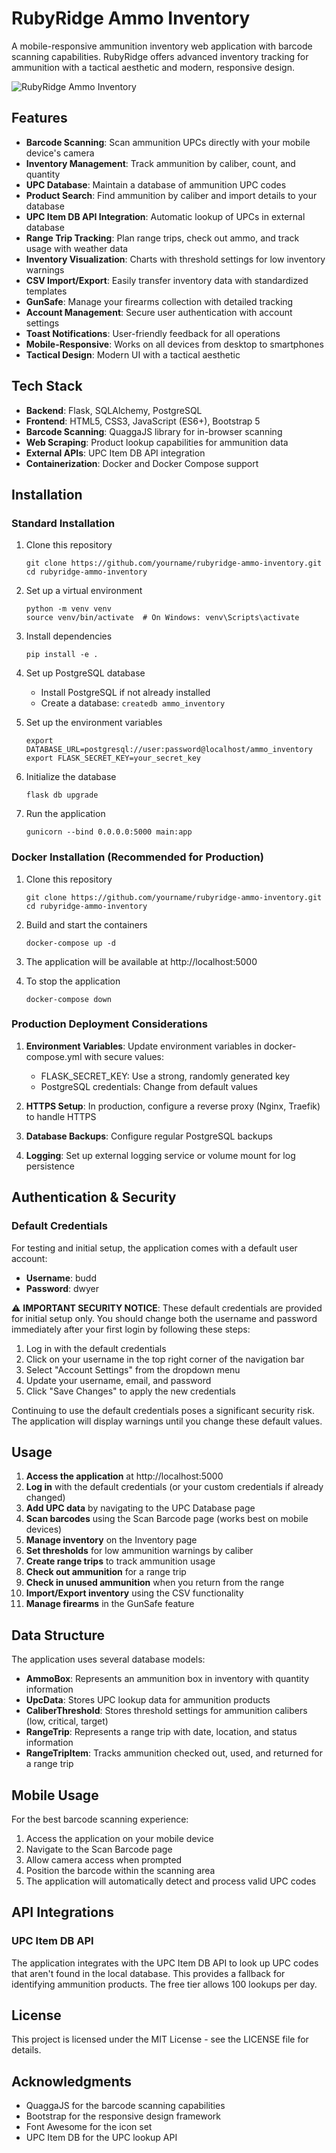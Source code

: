 # RubyRidge Ammo Inventory

A mobile-responsive ammunition inventory web application with barcode scanning capabilities. RubyRidge offers advanced inventory tracking for ammunition with a tactical aesthetic and modern, responsive design.

![RubyRidge Ammo Inventory](https://github.com/yourname/rubyridge-ammo-inventory/raw/main/static/img/screenshot.png)

## Features

- **Barcode Scanning**: Scan ammunition UPCs directly with your mobile device's camera
- **Inventory Management**: Track ammunition by caliber, count, and quantity
- **UPC Database**: Maintain a database of ammunition UPC codes
- **Product Search**: Find ammunition by caliber and import details to your database
- **UPC Item DB API Integration**: Automatic lookup of UPCs in external database
- **Range Trip Tracking**: Plan range trips, check out ammo, and track usage with weather data
- **Inventory Visualization**: Charts with threshold settings for low inventory warnings
- **CSV Import/Export**: Easily transfer inventory data with standardized templates
- **GunSafe**: Manage your firearms collection with detailed tracking
- **Account Management**: Secure user authentication with account settings
- **Toast Notifications**: User-friendly feedback for all operations
- **Mobile-Responsive**: Works on all devices from desktop to smartphones
- **Tactical Design**: Modern UI with a tactical aesthetic

## Tech Stack

- **Backend**: Flask, SQLAlchemy, PostgreSQL
- **Frontend**: HTML5, CSS3, JavaScript (ES6+), Bootstrap 5
- **Barcode Scanning**: QuaggaJS library for in-browser scanning
- **Web Scraping**: Product lookup capabilities for ammunition data
- **External APIs**: UPC Item DB API integration
- **Containerization**: Docker and Docker Compose support

## Installation

### Standard Installation

1. Clone this repository
   ```
   git clone https://github.com/yourname/rubyridge-ammo-inventory.git
   cd rubyridge-ammo-inventory
   ```

2. Set up a virtual environment
   ```
   python -m venv venv
   source venv/bin/activate  # On Windows: venv\Scripts\activate
   ```

3. Install dependencies
   ```
   pip install -e .
   ```

4. Set up PostgreSQL database
   - Install PostgreSQL if not already installed
   - Create a database: `createdb ammo_inventory`

5. Set up the environment variables
   ```
   export DATABASE_URL=postgresql://user:password@localhost/ammo_inventory
   export FLASK_SECRET_KEY=your_secret_key
   ```

6. Initialize the database
   ```
   flask db upgrade
   ```

7. Run the application
   ```
   gunicorn --bind 0.0.0.0:5000 main:app
   ```

### Docker Installation (Recommended for Production)

1. Clone this repository
   ```
   git clone https://github.com/yourname/rubyridge-ammo-inventory.git
   cd rubyridge-ammo-inventory
   ```

2. Build and start the containers
   ```
   docker-compose up -d
   ```

3. The application will be available at http://localhost:5000

4. To stop the application
   ```
   docker-compose down
   ```

### Production Deployment Considerations

1. **Environment Variables**: Update environment variables in docker-compose.yml with secure values:
   - FLASK_SECRET_KEY: Use a strong, randomly generated key
   - PostgreSQL credentials: Change from default values

2. **HTTPS Setup**: In production, configure a reverse proxy (Nginx, Traefik) to handle HTTPS

3. **Database Backups**: Configure regular PostgreSQL backups

4. **Logging**: Set up external logging service or volume mount for log persistence

## Authentication & Security

### Default Credentials

For testing and initial setup, the application comes with a default user account:
- **Username**: budd
- **Password**: dwyer

⚠️ **IMPORTANT SECURITY NOTICE**: These default credentials are provided for initial setup only. 
You should change both the username and password immediately after your first login by following these steps:

1. Log in with the default credentials
2. Click on your username in the top right corner of the navigation bar
3. Select "Account Settings" from the dropdown menu
4. Update your username, email, and password
5. Click "Save Changes" to apply the new credentials

Continuing to use the default credentials poses a significant security risk. The application will display warnings until you change these default values.

## Usage

1. **Access the application** at http://localhost:5000
2. **Log in** with the default credentials (or your custom credentials if already changed)
3. **Add UPC data** by navigating to the UPC Database page
4. **Scan barcodes** using the Scan Barcode page (works best on mobile devices)
5. **Manage inventory** on the Inventory page
6. **Set thresholds** for low ammunition warnings by caliber
7. **Create range trips** to track ammunition usage
8. **Check out ammunition** for a range trip
9. **Check in unused ammunition** when you return from the range
10. **Import/Export inventory** using the CSV functionality
11. **Manage firearms** in the GunSafe feature

## Data Structure

The application uses several database models:

- **AmmoBox**: Represents an ammunition box in inventory with quantity information
- **UpcData**: Stores UPC lookup data for ammunition products
- **CaliberThreshold**: Stores threshold settings for ammunition calibers (low, critical, target)
- **RangeTrip**: Represents a range trip with date, location, and status information
- **RangeTripItem**: Tracks ammunition checked out, used, and returned for a range trip

## Mobile Usage

For the best barcode scanning experience:

1. Access the application on your mobile device
2. Navigate to the Scan Barcode page
3. Allow camera access when prompted
4. Position the barcode within the scanning area
5. The application will automatically detect and process valid UPC codes

## API Integrations

### UPC Item DB API

The application integrates with the UPC Item DB API to look up UPC codes that aren't found in the local database. This provides a fallback for identifying ammunition products. The free tier allows 100 lookups per day.

## License

This project is licensed under the MIT License - see the LICENSE file for details.

## Acknowledgments

- QuaggaJS for the barcode scanning capabilities
- Bootstrap for the responsive design framework
- Font Awesome for the icon set
- UPC Item DB for the UPC lookup API